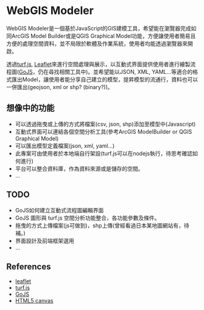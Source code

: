 # WebGIS Modeler

WebGIS Modeler是一個基於JavaScript的GIS建模工具，希望能在瀏覽器完成如同ArcGIS Model Builder或是QGIS Graphical Model功能，方便讓使用者簡易且方便的處理空間資料，並不局限於軟體及作業系統，使用者均能透過瀏覽器來開啟。

透過[turf.js](https://leafletjs.com/), [Leaflet](https://turfjs.org/)來進行空間處理與展示，以互動式界面提供使用者進行繪製流程圖([GoJS](https://gojs.net/latest/learn/index.html)，仍在尋找相關工具中)。並希望能以JSON, XML, YAML...等適合的格式匯出Model，讓使用者能分享自己建立的模型，提昇模型的流通行，資料也可以一併匯出(geojson, xml or shp? (binary?))。

## 想像中的功能

* 可以透過拖曳或上傳的方式將檔案(csv, json, shp)添加至模型中(Javascript)
* 互動式界面可以連結各個空間分析工具(參考ArcGIS ModelBuilder or QGIS Graphical Model)
* 可以匯出模型定義檔案(json, xml, yaml...)
* 此專案可由使用者於本地端自行架設(turf.js可以在nodejs執行，待思考確認如何進行)
* 平台可以整合資料庫，作為資料來源或是儲存的空間。
* ...

## TODO

* GoJS如何建立互動式流程圖編輯界面
* GoJS 圖形與 turf.js 空間分析功能整合，各功能參數及條件。
* 拖曳的方式上傳檔案(js可做到)，shp上傳(曾經看過日本某地圖網站有，待補。)
* 界面設計及前端框架選用
* ...


## References

* [leaflet](https://leafletjs.com/)
* [turf.js](https://turfjs.org/)
* [GoJS](https://gojs.net/latest/learn/index.html)
* [HTML5 canvas](https://developer.mozilla.org/zh-TW/docs/Web/API/Canvas_API)